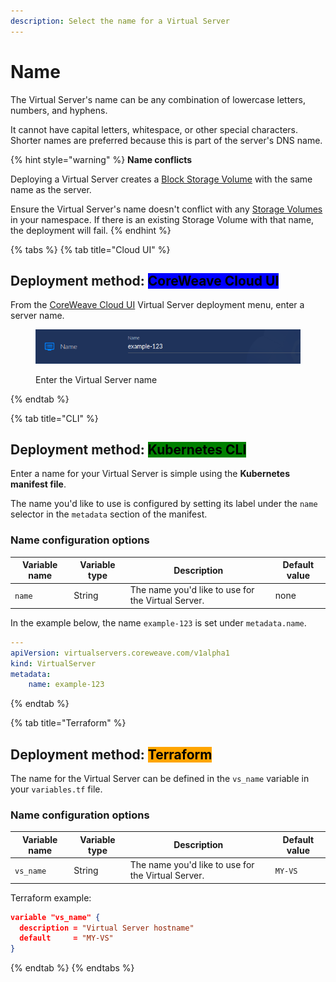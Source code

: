 ```yaml
---
description: Select the name for a Virtual Server
---
```


# Name

The Virtual Server's name can be any combination of lowercase letters, numbers, and hyphens.&#x20;

It cannot have capital letters, whitespace, or other special characters. Shorter names are preferred because this is part of the server's DNS name.

{% hint style="warning" %}
**Name conflicts**

Deploying a Virtual Server creates a [Block Storage Volume](../../storage/storage/#block-storage-volumes) with the same name as the server.

Ensure the Virtual Server's name doesn't conflict with any [Storage Volumes](../../storage/storage/) in your namespace. If there is an existing Storage Volume with that name, the deployment will fail.&#x20;
{% endhint %}

{% tabs %}
{% tab title="Cloud UI" %}
## **Deployment method:** <mark style="background-color:blue;">CoreWeave Cloud UI</mark>

From the [CoreWeave Cloud UI](../../../virtual-servers/deployment-methods/coreweave-apps.md) Virtual Server deployment menu, enter a server name.

<figure><img src="../../.gitbook/assets/image (2) (2).png" alt=""><figcaption><p>Enter the Virtual Server name</p></figcaption></figure>
{% endtab %}

{% tab title="CLI" %}
## **Deployment method:** <mark style="background-color:green;">Kubernetes CLI</mark>

Enter a name for your Virtual Server is simple using the **Kubernetes manifest file**.

The name you'd like to use is configured by setting its label under the `name` selector in the `metadata` section of the manifest.

### Name configuration options

| Variable name | Variable type | Description                                        | Default value |
| ------------- | ------------- | -------------------------------------------------- | ------------- |
| `name`        | String        | The name you'd like to use for the Virtual Server. | none          |

In the example below, the name `example-123` is set under `metadata.name`.

```yaml
---
apiVersion: virtualservers.coreweave.com/v1alpha1
kind: VirtualServer
metadata:
    name: example-123
```
{% endtab %}

{% tab title="Terraform" %}
## **Deployment method:** <mark style="background-color:orange;">Terraform</mark>

The name for the Virtual Server can be defined in the `vs_name` variable in your `variables.tf` file.

### Name configuration options

| Variable name | Variable type | Description                                        | Default value |
| ------------- | ------------- | -------------------------------------------------- | ------------- |
| `vs_name`     | String        | The name you'd like to use for the Virtual Server. | `MY-VS`       |

Terraform example:

```json
variable "vs_name" {
  description = "Virtual Server hostname"
  default     = "MY-VS"
}
```
{% endtab %}
{% endtabs %}
